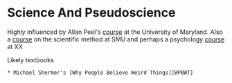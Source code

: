 Science And Pseudoscience
=======================

Highly influenced by Allan Peel's [course][APC] at the University of Maryland. Also a [course][TSM] on the scientific method at SMU and perhaps a psychology [course][PsychPseudo] at XX 

[APC]: http://www.astro.umd.edu/~peel/CPSP119D/ "Allan Peel's Science and Pseudoscience Colloquium"

[TSM]: http://www.physics.smu.edu/pseudo/ "SMU's The Scientific Method - Critical and Creative Thinking (Debunking Pseudoscience)"

[PsychPseudo]: http://thesciencebit.net/my-class-on-pseudoscience/ "Psychology, Science, & Pseudoscience"


Likely textbooks

    * Michael Shermer's [Why People Believe Weird Things][WPBWT]


[WPBWT]: http://www.michaelshermer.com/weird-things/ "Michael Shermer's Why People Believe Weird Things"
